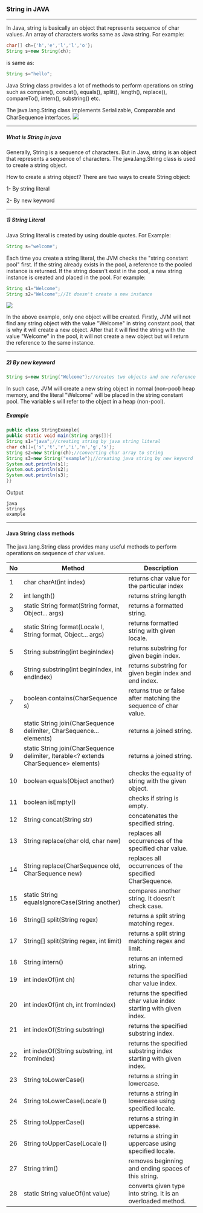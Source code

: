 ### String in JAVA

---------

In Java, string is basically an object that represents sequence of char values. An array of characters works same as Java string. For example:

```java
char[] ch={'h','e','l','l','o'};  
String s=new String(ch);  
```
is same as:
```java
String s="hello";
```

Java String class provides a lot of methods to perform operations on string such as compare(), concat(), equals(), split(), length(), replace(), compareTo(), intern(), substring() etc.

The java.lang.String class implements Serializable, Comparable and CharSequence interfaces.
![](https://static.javatpoint.com/images/core/string-implements.png)

--------

##### What is String in java

Generally, String is a sequence of characters. But in Java, string is an object that represents a sequence of characters. The java.lang.String class is used to create a string object.

How to create a string object?
There are two ways to create String object:
  
   1- By string literal
   
   2- By new keyword
   
---------

##### 1) String Literal

Java String literal is created by using double quotes. For Example:
```java
String s="welcome";  
```
Each time you create a string literal, the JVM checks the "string constant pool" first. If the string already exists in the pool, a reference to the pooled instance is returned. If the string doesn't exist in the pool, a new string instance is created and placed in the pool. For example:
```java
String s1="Welcome";  
String s2="Welcome";//It doesn't create a new instance  
```
![](https://static.javatpoint.com/images/string.JPG)

In the above example, only one object will be created. Firstly, JVM will not find any string object with the value "Welcome" in string constant pool, that is why it will create a new object. After that it will find the string with the value "Welcome" in the pool, it will not create a new object but will return the reference to the same instance.

-----------

##### 2) By new keyword

```java
String s=new String("Welcome");//creates two objects and one reference variable  
```
In such case, JVM will create a new string object in normal (non-pool) heap memory, and the literal "Welcome" will be placed in the string constant pool. The variable s will refer to the object in a heap (non-pool).

##### Example
```java
public class StringExample{  
public static void main(String args[]){  
String s1="java";//creating string by java string literal  
char ch[]={'s','t','r','i','n','g','s'};  
String s2=new String(ch);//converting char array to string  
String s3=new String("example");//creating java string by new keyword  
System.out.println(s1);  
System.out.println(s2);  
System.out.println(s3);  
}}  
```
Output
```
java
strings
example
```

---------

#### Java String class methods

The java.lang.String class provides many useful methods to perform operations on sequence of char values.

|No|	Method	|Description|
|-------|--------|---------|
|1|	char charAt(int index)	|returns char value for the particular index
|2|	int length()	|returns string length
|3|	static String format(String format, Object... args)	|returns a formatted string.
|4|	static String format(Locale l, String format, Object... args)|	returns formatted string with given locale.
|5|	String substring(int beginIndex)|	returns substring for given begin index.
|6|	String substring(int beginIndex, int endIndex)	|returns substring for given begin index and end index.
|7|	boolean contains(CharSequence s)|	returns true or false after matching the sequence of char value.
|8|	static String join(CharSequence delimiter, CharSequence... elements)	|returns a joined string.
|9|	static String join(CharSequence delimiter, Iterable<? extends CharSequence> elements)	|returns a joined string.
|10|	boolean equals(Object another)	|checks the equality of string with the given object.
|11	|boolean isEmpty()|	checks if string is empty.
|12	|String concat(String str)	|concatenates the specified string.
|13	|String replace(char old, char new)	|replaces all occurrences of the specified char value.
|14	|String replace(CharSequence old, CharSequence new)	|replaces all occurrences of the specified CharSequence.
|15	|static String equalsIgnoreCase(String another)	|compares another string. It doesn't check case.
|16	|String[] split(String regex)	|returns a split string matching regex.
|17	|String[] split(String regex, int limit)	|returns a split string matching regex and limit.
|18	|String intern()|	returns an interned string.
|19	|int indexOf(int ch)	|returns the specified char value index.
|20	|int indexOf(int ch, int fromIndex)	|returns the specified char value index starting with given index.
|21	|int indexOf(String substring)	|returns the specified substring index.
|22	|int indexOf(String substring, int fromIndex) |	returns the specified substring index starting with given index.
|23	|String toLowerCase() |	returns a string in lowercase.
|24	|String toLowerCase(Locale l) |	returns a string in lowercase using specified locale.
|25	|String toUpperCase() |	returns a string in uppercase.
|26	|String toUpperCase(Locale l) |	returns a string in uppercase using specified locale.
|27	|String trim() |	removes beginning and ending spaces of this string.
|28	|static String valueOf(int value) | 	converts given type into string. It is an overloaded method.
